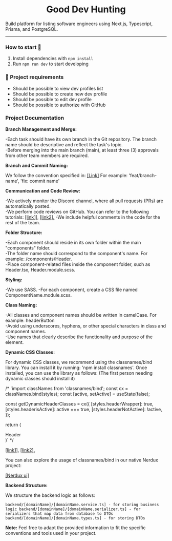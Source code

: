 <h1 align="center">
  Good Dev Hunting
</h1>

Build platform for listing software engineers using Next.js, Typescript, Prisma, and PostgreSQL.

---

### How to start 🚀

1. Install dependencies with `npm install`
2. Run `npm run dev` to start developing

### 📝 Project requirements

- Should be possible to view dev profiles list
- Should be possible to create new dev profile
- Should be possible to edit dev profile
- Should be possible to authorize with GitHub

### Project Documentation

<strong>Branch Management and Merge:</strong>

-Each task should have its own branch in the Git repository. The branch name should be descriptive and reflect the task's topic.<br>
-Before merging into the main branch (main), at least three (3) approvals from other team members are required.


<strong>Branch and Commit Naming:</strong>

We follow the convention specified in: <a href="https://www.conventionalcommits.org/en/v1.0.0/">[Link]</a>
For example: 'feat/branch-name', 'fix: commit name'


<strong>Communication and Code Review:</strong>

-We actively monitor the Discord channel, where all pull requests (PRs) are automatically posted.<br>
-We perform code reviews on GitHub. You can refer to the following tutorials: <a href="https://www.youtube.com/watch?v=lSnbOtw4izI">[link1]</a>, <a href="https://www.youtube.com/watch?v=vSsUO_OP-f8">[link2].</a>
-We include helpful comments in the code for the rest of the team.


<strong>Folder Structure:</strong>

-Each component should reside in its own folder within the main "components" folder.<br>
-The folder name should correspond to the component's name. For example: /components/Header.<br>
-Place component-related files inside the component folder, such as Header.tsx, Header.module.scss.


<strong>Styling:</strong>

-We use SASS.
-For each component, create a CSS file named ComponentName.module.scss.


<strong>Class Naming:</strong>

-All classes and component names should be written in camelCase. For example: headerButton<br>
-Avoid using underscores, hyphens, or other special characters in class and component names.<br>
-Use names that clearly describe the functionality and purpose of the element.


<strong>Dynamic CSS Classes:</strong>

For dynamic CSS classes, we recommend using the classnames/bind library. You can install it by running: 'npm install classnames'.
Once installed, you can use the library as follows:
(The first person needing dynamic classes should install it)

/\* `import classNames from 'classnames/bind';
const cx = classNames.bind(styles);
const [active, setActive] = useState(false);

const getDynamicHeaderClasses = cx({
[styles.headerWrapper]: true,
[styles.headerisActive]: active === true,
[styles.headerNotActive]: !active,
});

return (

  <div className={getDynamicHeaderClasses}>Header</div>
)` */

<a href="https://www.youtube.com/watch?v=69ggHNjlFMk">[link1]</a>, <a href="https://stackoverflow.com/questions/61617393/classnames-bind-and-global-classes">[link2].</a>

You can also explore the usage of classnames/bind in our native Nerdux project:

<a href="https://github.com/nerdbord/nerdux-ui-system">[Nerdux ui]</a>


<strong>Backend Structure:</strong>

We structure the backend logic as follows:

`backend/[domainName]/[domainName.service.ts] - for storing business logic
backend/[domainName]/[domainName.serializer.ts] - for serializers that map data from database to DTOs
backend/[domainName]/[domainName.types.ts] - for storing DTOs`

<strong>Note:</strong> Feel free to adapt the provided information to fit the specific conventions and tools used in your project.
